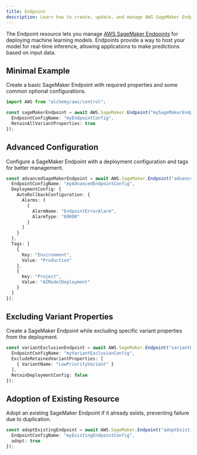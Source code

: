 ```yaml
---
title: Endpoint
description: Learn how to create, update, and manage AWS SageMaker Endpoints using Alchemy Cloud Control.
---
```


The Endpoint resource lets you manage [AWS SageMaker Endpoints](https://docs.aws.amazon.com/sagemaker/latest/userguide/) for deploying machine learning models. Endpoints provide a way to host your model for real-time inference, allowing applications to make predictions based on input data.

## Minimal Example

Create a basic SageMaker Endpoint with required properties and some common optional configurations.

```ts
import AWS from "alchemy/aws/control";

const sageMakerEndpoint = await AWS.SageMaker.Endpoint("mySageMakerEndpoint", {
  EndpointConfigName: "myEndpointConfig",
  RetainAllVariantProperties: true
});
```

## Advanced Configuration

Configure a SageMaker Endpoint with a deployment configuration and tags for better management.

```ts
const advancedSageMakerEndpoint = await AWS.SageMaker.Endpoint("advancedSageMakerEndpoint", {
  EndpointConfigName: "myAdvancedEndpointConfig",
  DeploymentConfig: {
    AutoRollbackConfiguration: {
      Alarms: [
        {
          AlarmName: "EndpointErrorAlarm",
          AlarmType: "ERROR"
        }
      ]
    }
  },
  Tags: [
    {
      Key: "Environment",
      Value: "Production"
    },
    {
      Key: "Project",
      Value: "AIModelDeployment"
    }
  ]
});
```

## Excluding Variant Properties

Create a SageMaker Endpoint while excluding specific variant properties from the deployment.

```ts
const variantExclusionEndpoint = await AWS.SageMaker.Endpoint("variantExclusionEndpoint", {
  EndpointConfigName: "myVariantExclusionConfig",
  ExcludeRetainedVariantProperties: [
    { VariantName: "LowPriorityVariant" }
  ],
  RetainDeploymentConfig: false
});
```

## Adoption of Existing Resource

Adopt an existing SageMaker Endpoint if it already exists, preventing failure due to duplication.

```ts
const adoptExistingEndpoint = await AWS.SageMaker.Endpoint("adoptExistingEndpoint", {
  EndpointConfigName: "myExistingEndpointConfig",
  adopt: true
});
```
